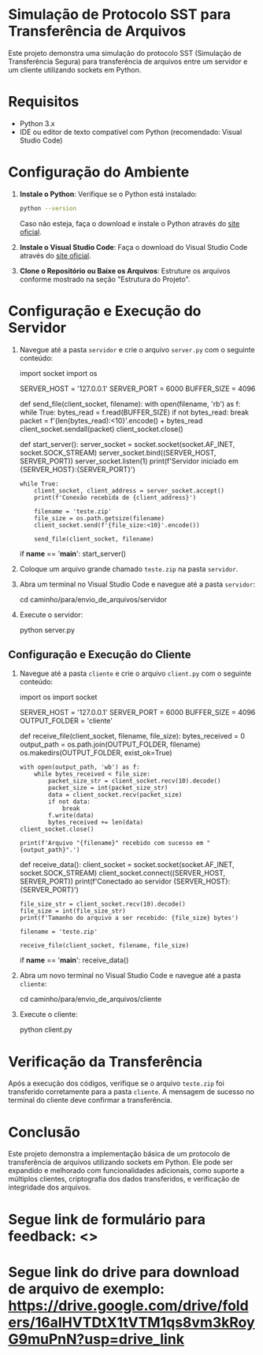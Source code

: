 # Simulação de Protocolo SST para Transferência de Arquivos

Este projeto demonstra uma simulação do protocolo SST (Simulação de Transferência Segura) para transferência de arquivos entre um servidor e um cliente utilizando sockets em Python.

# Requisitos

- Python 3.x
- IDE ou editor de texto compatível com Python (recomendado: Visual Studio Code)

# Configuração do Ambiente

1. **Instale o Python**:
   Verifique se o Python está instalado:
   ```sh
   python --version
   ```
   Caso não esteja, faça o download e instale o Python através do [site oficial](https://www.python.org/downloads/).

2. **Instale o Visual Studio Code**:
   Faça o download do Visual Studio Code através do [site oficial](https://code.visualstudio.com/download).

3. **Clone o Repositório ou Baixe os Arquivos**:
   Estruture os arquivos conforme mostrado na seção "Estrutura do Projeto".

# Configuração e Execução do Servidor

1. Navegue até a pasta `servidor` e crie o arquivo `server.py` com o seguinte conteúdo:

   import socket
   import os

   SERVER_HOST = '127.0.0.1'
   SERVER_PORT = 6000
   BUFFER_SIZE = 4096 

   def send_file(client_socket, filename):
       with open(filename, 'rb') as f:
           while True:
               bytes_read = f.read(BUFFER_SIZE)
               if not bytes_read:
                   break
               packet = f'{len(bytes_read):<10}'.encode() + bytes_read
               client_socket.sendall(packet)
       client_socket.close()

   def start_server():
       server_socket = socket.socket(socket.AF_INET, socket.SOCK_STREAM)
       server_socket.bind((SERVER_HOST, SERVER_PORT))
       server_socket.listen(1)
       print(f'Servidor iniciado em {SERVER_HOST}:{SERVER_PORT}')

       while True:
           client_socket, client_address = server_socket.accept()
           print(f'Conexão recebida de {client_address}')

           filename = 'teste.zip'
           file_size = os.path.getsize(filename)
           client_socket.send(f'{file_size:<10}'.encode())

           send_file(client_socket, filename)

   if __name__ == '__main__':
       start_server()
  

2. Coloque um arquivo grande chamado `teste.zip` na pasta `servidor`.

3. Abra um terminal no Visual Studio Code e navegue até a pasta `servidor`:

    cd caminho/para/envio_de_arquivos/servidor

4. Execute o servidor:
   
   python server.py
   

## Configuração e Execução do Cliente

1. Navegue até a pasta `cliente` e crie o arquivo `client.py` com o seguinte conteúdo:

   import os
   import socket

   SERVER_HOST = '127.0.0.1'
   SERVER_PORT = 6000
   BUFFER_SIZE = 4096  
   OUTPUT_FOLDER = 'cliente'  

   def receive_file(client_socket, filename, file_size):
       bytes_received = 0
       output_path = os.path.join(OUTPUT_FOLDER, filename)
       os.makedirs(OUTPUT_FOLDER, exist_ok=True)  

       with open(output_path, 'wb') as f:
           while bytes_received < file_size:
               packet_size_str = client_socket.recv(10).decode()
               packet_size = int(packet_size_str)
               data = client_socket.recv(packet_size)
               if not data:
                   break
               f.write(data)
               bytes_received += len(data)
       client_socket.close()

       print(f'Arquivo "{filename}" recebido com sucesso em "{output_path}".')

   def receive_data():
       client_socket = socket.socket(socket.AF_INET, socket.SOCK_STREAM)
       client_socket.connect((SERVER_HOST, SERVER_PORT))
       print(f'Conectado ao servidor {SERVER_HOST}:{SERVER_PORT}')

       file_size_str = client_socket.recv(10).decode()
       file_size = int(file_size_str)
       print(f'Tamanho do arquivo a ser recebido: {file_size} bytes')

       filename = 'teste.zip'

       receive_file(client_socket, filename, file_size)

   if __name__ == '__main__':
       receive_data()
   

2. Abra um novo terminal no Visual Studio Code e navegue até a pasta `cliente`:
   
   cd caminho/para/envio_de_arquivos/cliente
   

3. Execute o cliente:
   
   python client.py


# Verificação da Transferência

Após a execução dos códigos, verifique se o arquivo `teste.zip` foi transferido corretamente para a pasta `cliente`. A mensagem de sucesso no terminal do cliente deve confirmar a transferência.

# Conclusão

Este projeto demonstra a implementação básica de um protocolo de transferência de arquivos utilizando sockets em Python. Ele pode ser expandido e melhorado com funcionalidades adicionais, como suporte a múltiplos clientes, criptografia dos dados transferidos, e verificação de integridade dos arquivos.


# Segue link de formulário para feedback: <>
# Segue link do drive para download de arquivo de exemplo: <https://drive.google.com/drive/folders/16aIHVTDtX1tVTM1qs8vm3kRoyG9muPnN?usp=drive_link>
